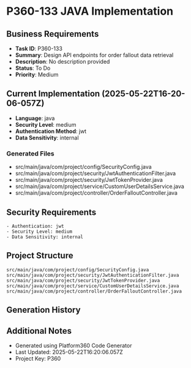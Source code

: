 # P360-133 JAVA Implementation

## Business Requirements
- **Task ID**: P360-133
- **Summary**: Design API endpoints for order fallout data retrieval
- **Description**: No description provided
- **Status**: To Do
- **Priority**: Medium

## Current Implementation (2025-05-22T16-20-06-057Z)
- **Language**: java
- **Security Level**: medium
- **Authentication Method**: jwt
- **Data Sensitivity**: internal

### Generated Files
- src/main/java/com/project/config/SecurityConfig.java
- src/main/java/com/project/security/JwtAuthenticationFilter.java
- src/main/java/com/project/security/JwtTokenProvider.java
- src/main/java/com/project/service/CustomUserDetailsService.java
- src/main/java/com/project/controller/OrderFalloutController.java

## Security Requirements
```
- Authentication: jwt
- Security Level: medium
- Data Sensitivity: internal
```

## Project Structure
```
src/main/java/com/project/config/SecurityConfig.java
src/main/java/com/project/security/JwtAuthenticationFilter.java
src/main/java/com/project/security/JwtTokenProvider.java
src/main/java/com/project/service/CustomUserDetailsService.java
src/main/java/com/project/controller/OrderFalloutController.java
```

## Generation History


## Additional Notes
- Generated using Platform360 Code Generator
- Last Updated: 2025-05-22T16:20:06.057Z
- Project Key: P360
